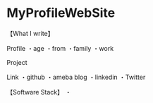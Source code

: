 # MyProfileWebSite

【What I write】

Profile
・age
・from
・family
・work

Project

Link
・github
・ameba blog
・linkedin
・Twitter

【Software Stack】
・
